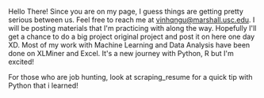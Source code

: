Hello There!
Since you are on my page, I guess things are getting pretty serious between us. Feel free to reach me at vinhqngu@marshall.usc.edu.
I will be posting materials that I'm practicing with along the way. Hopefully I'll get a chance to do a big project original project and post it on here one day XD.
Most of my work with Machine Learning and Data Analysis have been done on XLMiner and Excel. It's a new journey with Python, R but I'm excited!

For those who are job hunting, look at scraping_resume for a quick tip with Python that i learned!
